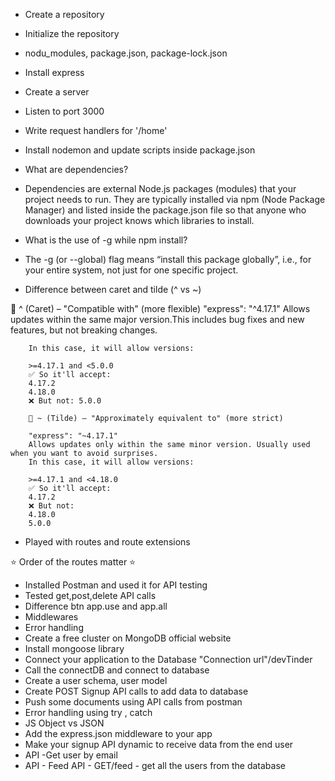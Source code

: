 - Create a repository
- Initialize the repository
- nodu_modules, package.json, package-lock.json
- Install express
- Create a server
- Listen to port 3000
- Write request handlers for '/home'
- Install nodemon and update scripts inside package.json


- What are dependencies?
- Dependencies are external Node.js packages (modules) that your project needs to run. They are typically installed via npm (Node Package Manager) and listed inside the package.json file so that anyone who downloads your project knows which libraries to install.


- What is the use of -g while npm install?
- The -g (or --global) flag means “install this package globally”, i.e., for your entire system, not just for one specific project.


- Difference between caret and tilde (^ vs ~)

🔹 ^ (Caret) – "Compatible with" (more flexible)
        "express": "^4.17.1"
        Allows updates within the same major version.This includes bug fixes and new features, but not breaking changes.

        In this case, it will allow versions:

        >=4.17.1 and <5.0.0
        ✅ So it'll accept:
        4.17.2
        4.18.0
        ❌ But not: 5.0.0

        🔹 ~ (Tilde) – "Approximately equivalent to" (more strict)

        "express": "~4.17.1"
        Allows updates only within the same minor version. Usually used when you want to avoid surprises.
        In this case, it will allow versions:

        >=4.17.1 and <4.18.0
        ✅ So it'll accept:
        4.17.2
        ❌ But not:
        4.18.0
        5.0.0

- Played with routes and route extensions


⭐ Order of the routes matter ⭐

- Installed Postman and used it for API testing
- Tested get,post,delete API calls
- Difference btn app.use and app.all
- Middlewares
- Error handling
- Create a free cluster on MongoDB official website
- Install mongoose library
- Connect your application to the Database "Connection url"/devTinder
- Call the connectDB and connect to database
- Create a user schema, user model
- Create POST Signup API calls to add data to database
- Push some documents using API calls from postman
- Error handling using try , catch
- JS Object vs JSON
- Add the express.json middleware to your app
- Make your signup API dynamic to receive data from the end user
- API -Get user by email
- API - Feed API - GET/feed - get all the users from the database
